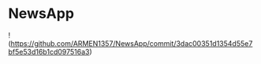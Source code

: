# NewsApp

! (https://github.com/ARMEN1357/NewsApp/commit/3dac00351d1354d55e7bf5e53d16b1cd097516a3)
